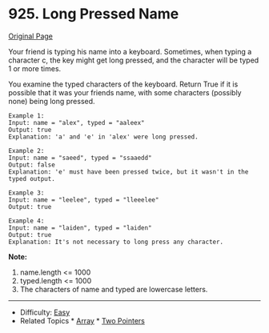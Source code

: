 # 925. Long Pressed Name

[Original Page](https://leetcode.com/problems/long-pressed-name/)

Your friend is typing his name into a keyboard.  Sometimes, when typing a character c, the key might get long pressed, and the character will be typed 1 or more times.  

You examine the typed characters of the keyboard.  Return True if it is possible that it was your friends name, with some characters (possibly none) being long pressed.  
 
```
Example 1:  
Input: name = "alex", typed = "aaleex"
Output: true
Explanation: 'a' and 'e' in 'alex' were long pressed.
   
Example 2:  
Input: name = "saeed", typed = "ssaaedd"  
Output: false  
Explanation: 'e' must have been pressed twice, but it wasn't in the typed output.    
  
Example 3:  
Input: name = "leelee", typed = "lleeelee"  
Output: true  
  
Example 4:  
Input: name = "laiden", typed = "laiden"  
Output: true  
Explanation: It's not necessary to long press any character.  
```

**Note:**   
1. name.length <= 1000  
2. typed.length <= 1000  
3. The characters of name and typed are lowercase letters.    
---

* Difficulty: [Easy](https://leetcode.com/problemset/all/?difficulty=Easy)
* Related Topics * [Array](https://leetcode.com/tag/array/)  * [Two Pointers](https://leetcode.com/tag/two-pointers/)
